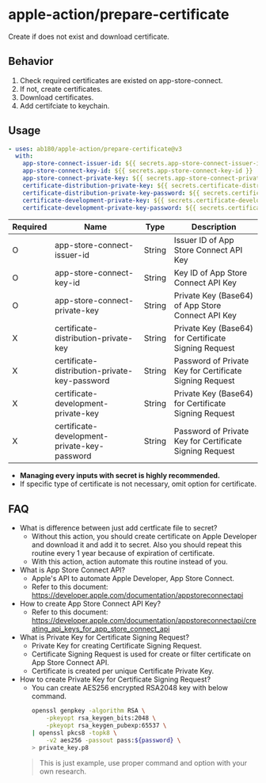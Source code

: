 # apple-action/prepare-certificate

Create if does not exist and download certificate.

## Behavior

1. Check required certificates are existed on app-store-connect.
2. If not, create certificates.
3. Download certificates.
4. Add certifciate to keychain.

## Usage

```yml
- uses: ab180/apple-action/prepare-certificate@v3
  with:
    app-store-connect-issuer-id: ${{ secrets.app-store-connect-issuer-id }}
    app-store-connect-key-id: ${{ secrets.app-store-connect-key-id }}
    app-store-connect-private-key: ${{ secrets.app-store-connect-private-key }}
    certificate-distribution-private-key: ${{ secrets.certificate-distribution-private-key }}
    certificate-distribution-private-key-password: ${{ secrets.certificate-distribution-private-key_PASSWORD }}
    certificate-development-private-key: ${{ secrets.certificate-development-private-key }}
    certificate-development-private-key-password: ${{ secrets.certificate-development-private-key_PASSWORD }}
```

Required    | Name                                          | Type      | Description
---         | ---                                           | ---       | ---
O           | app-store-connect-issuer-id                   | String    | Issuer ID of App Store Connect API Key
O           | app-store-connect-key-id                      | String    | Key ID of App Store Connect API Key
O           | app-store-connect-private-key                 | String    | Private Key (Base64) of App Store Connect API Key
X           | certificate-distribution-private-key          | String    | Private Key (Base64) for Certificate Signing Request
X           | certificate-distribution-private-key-password | String    | Password of Private Key for Certificate Signing Request
X           | certificate-development-private-key           | String    | Private Key (Base64) for Certificate Signing Request
X           | certificate-development-private-key-password  | String    | Password of Private Key for Certificate Signing Request

- **Managing every inputs with secret is highly recommended.**
- If specific type of certificate is not necessary, omit option for certificate.

## FAQ

- What is difference between just add certficate file to secret?
    - Without this action, you should create certificate on Apple Developer and download it and add it to secret. Also you should repeat this routine every 1 year because of expiration of certificate.
    - With this action, action automate this routine instead of you.
- What is App Store Connect API?
    - Apple's API to automate Apple Developer, App Store Connect.
    - Refer to this document: <https://developer.apple.com/documentation/appstoreconnectapi>
- How to create App Store Connect API Key?
    - Refer to this document: <https://developer.apple.com/documentation/appstoreconnectapi/creating_api_keys_for_app_store_connect_api>
- What is Private Key for Certificate Signing Request?
    - Private Key for creating Certificate Signing Request.
    - Certificate Signing Request is used for create or filter certificate on App Store Connect API.
    - Certificate is created per unique Certificate Private Key.
- How to create Private Key for Certificate Signing Request?
    - You can create AES256 encrypted RSA2048 key with below command.
        ```sh
        openssl genpkey -algorithm RSA \
            -pkeyopt rsa_keygen_bits:2048 \
            -pkeyopt rsa_keygen_pubexp:65537 \
        | openssl pkcs8 -topk8 \
            -v2 aes256 -passout pass:${password} \
        > private_key.p8
        ```
    > This is just example, use proper command and option with your own research.
